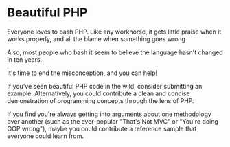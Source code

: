 Beautiful PHP
=============

Everyone loves to bash PHP. Like any workhorse, it gets little praise when it works properly, and all the blame when something goes wrong.

Also, most people who bash it seem to believe the language hasn't changed in ten years.

It's time to end the misconception, and you can help!

If you've seen beautiful PHP code in the wild, consider submitting an example. Alternatively, you could contribute a clean and concise demonstration of programming concepts through the lens of PHP.

If you find you're always getting into arguments about one methodology over another (such as the ever-popular "That's Not MVC" or "You're doing OOP wrong"), maybe you could contribute a reference sample that everyone could learn from.
